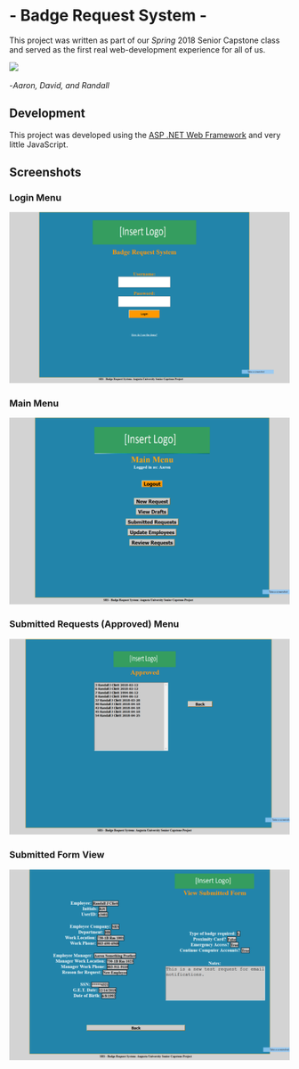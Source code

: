 

# - Badge Request System -

This project was written as part of our *Spring* 2018 Senior Capstone class and served as the first real web-development experience for all of us.


 [<img src="https://img.shields.io/badge/Guide%20Lines-Link-blue.svg?style=for-the-badge&logo=appveyor">](https://github.com/BadgeRequestSystem/SRSWebApp/blob/PostSemesterUpdates/Site_Data/BadgeRequestProject.pdf)
 
 
-*Aaron, David, and Randall*


## Development

This project was developed using the [ASP .NET Web Framework](https://dotnet.microsoft.com/apps/aspnet) and very little JavaScript.

## Screenshots

### Login Menu
![enter image description here](https://raw.githubusercontent.com/BadgeRequestSystem/SRSWebApp/PostSemesterUpdates/Images/Screenshot_1.png)
### Main Menu
![enter image description here](https://raw.githubusercontent.com/BadgeRequestSystem/SRSWebApp/PostSemesterUpdates/Images/Screenshot_2.png)
### Submitted Requests (Approved) Menu
![enter image description here](https://raw.githubusercontent.com/BadgeRequestSystem/SRSWebApp/PostSemesterUpdates/Images/Screenshot_3.png)
### Submitted Form View
![enter image description here](https://raw.githubusercontent.com/BadgeRequestSystem/SRSWebApp/PostSemesterUpdates/Images/Screenshot_4.png)
